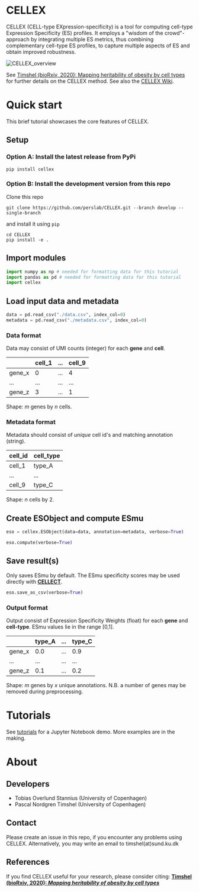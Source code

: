 # CELLEX
CELLEX (CELL-type EXpression-specificity) is a tool for computing cell-type Expression Specificity (ES) profiles. It employs a "wisdom of the crowd"-approach by integrating multiple ES metrics, thus combining complementary cell-type ES profiles, to capture multiple aspects of ES and obtain improved robustness.

![CELLEX_overview](https://user-images.githubusercontent.com/5487016/72679348-9662cf80-3aae-11ea-9d07-c4cea1daec5f.png)


See [Timshel (bioRxiv, 2020): Mapping heritability of obesity by cell types](https://www.biorxiv.org/content/10.1101/2020.01.27.920033v1) for further details on the CELLEX method. See also the [CELLEX Wiki](https://github.com/perslab/CELLEX/wiki).

# Quick start
This brief tutorial  showcases the core features of CELLEX.

## Setup
### Option A: Install the latest release from PyPi
```
pip install cellex
```

### Option B: Install the development version from this repo
Clone this repo
```
git clone https://github.com/perslab/CELLEX.git --branch develop --single-branch
```
and install it using `pip`
```
cd CELLEX
pip install -e .
```

## Import modules
```python
import numpy as np # needed for formatting data for this tutorial
import pandas as pd # needed for formatting data for this tutorial
import cellex
```

## Load input data and metadata
```python
data = pd.read_csv("./data.csv", index_col=0)
metadata = pd.read_csv("./metadata.csv", index_col=0)
```

### Data format
Data may consist of UMI counts (integer) for each **gene** and **cell**.

|               | cell_1                | ... | cell_9                 |
|---------------|-----------------------|-----|------------------------|
| gene_x        | 0                     | ... | 4                      |
| ...           | ...                   | ... | ...                    |
| gene_z        | 3                     | ... | 1                      |

Shape: *m* genes by *n* cells.

### Metadata format
Metadata should consist of *unique* cell id's and matching annotation (string).

| cell_id                | cell_type |
|------------------------|-----------|
| cell_1                 | type_A    |
| ...                    | ...       |
| cell_9                 | type_C    |

Shape: *n* cells by 2.

## Create ESObject and compute ESmu

```python
eso = cellex.ESObject(data=data, annotation=metadata, verbose=True)

eso.compute(verbose=True)
```

## Save result(s)
Only saves ESmu by default. The ESmu specificity scores may be used directly with **[CELLECT](https://github.com/perslab/CELLECT)**.

```python
eso.save_as_csv(verbose=True)
```

### Output format
Output consist of Expression Specificity Weights (float) for each **gene** and **cell-type**. ESmu values lie in the range [0,1].

|               | type_A                | ... | type_C                 |
|---------------|-----------------------|-----|------------------------|
| gene_x        | 0.0                   | ... | 0.9                    |
| ...           | ...                   | ... | ...                    |
| gene_z        | 0.1                   | ... | 0.2                    |

Shape: *m* genes by *x* unique annotations. N.B. a number of genes may be removed during preprocessing.



# Tutorials
See [tutorials](https://github.com/perslab/CELLEX/tree/master/docs/tutorials) for a Jupyter Notebook demo. More examples are in the making.


# About

## Developers
- Tobias Overlund Stannius (University of Copenhagen)
- Pascal Nordgren Timshel (University of Copenhagen)

## Contact
Please create an issue in this repo, if you encounter any problems using CELLEX. Alternatively, you may write an email to timshel(at)sund.ku.dk

## References

If you find CELLEX useful for your research, please consider citing: 
**[Timshel (bioRxiv, 2020): _Mapping heritability of obesity by cell types_](https://www.biorxiv.org/content/10.1101/2020.01.27.920033v1)**


